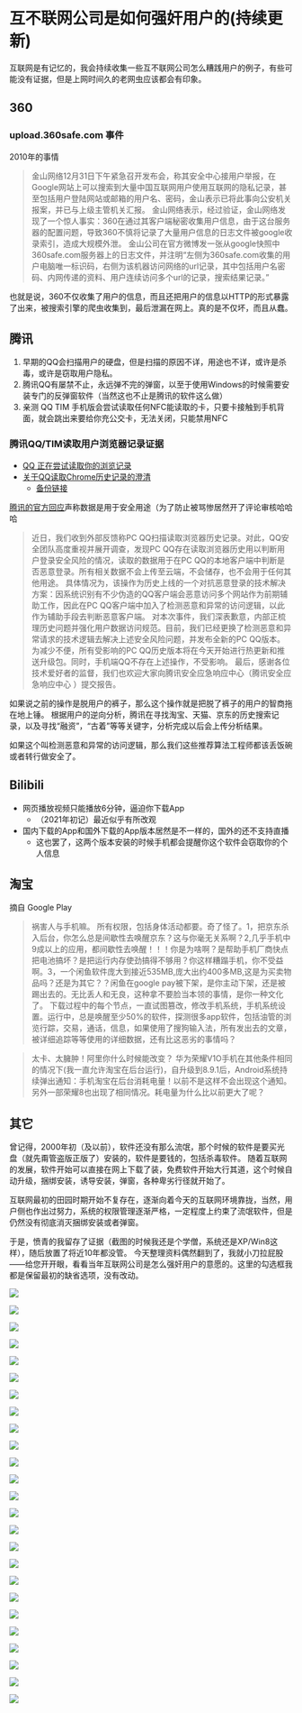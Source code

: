 # 互不联网公司是如何强奸用户的(持续更新)

互联网是有记忆的，我会持续收集一些互不联网公司怎么糟践用户的例子，有些可能没有证据，但是上网时间久的老网虫应该都会有印象。

## 360

### upload.360safe.com 事件

2010年的事情

> 金山网络12月31日下午紧急召开发布会，称其安全中心接用户举报，在Google网站上可以搜索到大量中国互联网用户使用互联网的隐私记录，甚至包括用户登陆网站或邮箱的用户名、密码，金山表示已将此事向公安机关报案，并已与上级主管机关汇报。
> 金山网络表示，经过验证，金山网络发现了一个惊人事实：360在通过其客户端秘密收集用户信息，由于这台服务器的配置问题，导致360不慎将记录了大量用户信息的日志文件被google收录索引，造成大规模外泄。
> 金山公司在官方微博发一张从google快照中360safe.com服务器上的日志文件，并注明“左侧为360safe.com收集的用户电脑唯一标识码，右侧为该机器访问网络的url记录，其中包括用户名密码、内网传递的资料、用户连续访问多个url的记录，搜索结果记录。”

也就是说，360不仅收集了用户的信息，而且还把用户的信息以HTTP的形式暴露了出来，被搜索引擎的爬虫收集到，最后泄漏在网上。真的是不仅坏，而且从蠢。

## 腾讯

1. 早期的QQ会扫描用户的硬盘，但是扫描的原因不详，用途也不详，或许是杀毒，或许是窃取用户隐私。
2. 腾讯QQ有屡禁不止，永远弹不完的弹窗，以至于使用Windows的时候需要安装专门的反弹窗软件（当然这也不止是腾讯的软件这么做）
3. 亲测 QQ TIM 手机版会尝试读取任何NFC能读取的卡，只要卡接触到手机背面，就会跳出来要给你充公交卡，无法关闭，只能禁用NFC

### 腾讯QQ/TIM读取用户浏览器记录证据

- [QQ 正在尝试读取你的浏览记录](https://www.v2ex.com/t/745030)
- [关于QQ读取Chrome历史记录的澄清](https://bbs.pediy.com/thread-265359.htm)
    - [备份链接](https://archive.vn/EH2N8)

[腾讯的官方回应](https://www.zhihu.com/question/439768601/answer/1683913941)声称数据是用于安全用途（为了防止被骂惨居然开了评论审核哈哈哈

> 近日，我们收到外部反馈称PC QQ扫描读取浏览器历史记录。对此，QQ安全团队高度重视并展开调查，发现PC QQ存在读取浏览器历史用以判断用户登录安全风险的情况，读取的数据用于在PC QQ的本地客户端中判断是否恶意登录。所有相关数据不会上传至云端，不会储存，也不会用于任何其他用途。
> 具体情况为，该操作为历史上线的一个对抗恶意登录的技术解决方案：因系统识别有不少伪造的QQ客户端会恶意访问多个网站作为前期辅助工作，因此在PC QQ客户端中加入了检测恶意和异常的访问逻辑，以此作为辅助手段去判断恶意客户端。
> 对本次事件，我们深表歉意，内部正梳理历史问题并强化用户数据访问规范。目前，我们已经更换了检测恶意和异常请求的技术逻辑去解决上述安全风险问题，并发布全新的PC QQ版本。为减少不便，所有受影响的PC QQ历史版本将在今天开始进行热更新和推送升级包。同时，手机端QQ不存在上述操作，不受影响。
> 最后，感谢各位技术爱好者的监督，我们也欢迎大家向腾讯安全应急响应中心（腾讯安全应急响应中心 ）提交报告。

如果说之前的操作是脱用户的裤子，那么这个操作就是把脱了裤子的用户的智商拖在地上锤。
根据用户的逆向分析，腾讯在寻找淘宝、天猫、京东的历史搜索记录，以及寻找“融资”，“古着”等等关键字，分析完成以后会上传分析结果。

如果这个叫检测恶意和异常的访问逻辑，那么我们这些推荐算法工程师都该丢饭碗或者转行做安全了。


## Bilibili

- 网页播放视频只能播放6分钟，逼迫你下载App
    - （2021年初记）最近似乎有所改观
- 国内下载的App和国外下载的App版本居然是不一样的，国外的还不支持直播
    - 这也罢了，这两个版本安装的时候手机都会提醒你这个软件会窃取你的个人信息

## 淘宝

摘自 Google Play

> 祸害人与手机嘛。 所有权限，包括身体活动都要。奇了怪了。1，把京东杀入后台，你怎么总是间歇性去唤醒京东？这与你毫无关系啊？2,几乎手机中9成以上的应用，都间歇性去唤醒！！！你是为啥啊？是帮助手机厂商快点把电池搞坏？是把运行内存使劲搞得不够用？你这样糟蹋手机，你不受益啊。3，一个闲鱼软件庞大到接近535MB,庞大出约400多MB,这是为买卖物品吗？还是为其它？？闲鱼在google pay被下架，是你主动下架，还是被踢出去的。无比丢人和无良，这种拿不要脸当本领的事情，是你一种文化了。 下载过程中的每个节点，一直试图篡改，修改手机系统，手机系统设置。运行中，总是唤醒至少50%的软件，探测很多app软件，包括油管的浏览行踪，交易，通话，信息，如果使用了搜狗输入法，所有发出去的文章，被详细追踪等等使用的详细数据，还有比这恶劣的事情吗？

> 太卡、太臃肿！阿里你什么时候能改变？ 华为荣耀V1O手机在其他条件相同的情况下(我一直允许淘宝在后台运行)，自升级到8.9.1后，Android系统持续弹出通知：手机淘宝在后台消耗电量！以前不是这样不会出现这个通知。另外一部荣耀8也出现了相同情况。耗电量为什么比以前更大了呢？


## 其它

曾记得，2000年初（及以前），软件还没有那么流氓，那个时候的软件是要买光盘（就先甭管盗版正版了）安装的，软件是要钱的，包括杀毒软件。
随着互联网的发展，软件开始可以直接在网上下载了装，免费软件开始大行其道，这个时候自动升级，捆绑安装，诱导安装，弹窗，各种卑劣行径就开始了。

互联网最初的田园时期开始不复存在，逐渐向着今天的互联网环境靠拢，当然，用户侧也作出过努力，系统的权限管理逐渐严格，一定程度上约束了流氓软件，但是仍然没有彻底消灭捆绑安装或者弹窗。

于是，愤青的我留存了证据（截图的时候我还是个学僧，系统还是XP/Win8这样），随后放置了将近10年都没管。
今天整理资料偶然翻到了，我就小刀拉屁股——给您开开眼，看看当年互联网公司是怎么强奸用户的意愿的。这里的勾选框我都是保留最初的缺省选项，没有改动。



![](/img/willing/BaiduShurufa_2013-10-10_12-54-54.png)

![](/img/willing/BaiduShurufa_2013-10-16_19-7-29.png)

![](/img/willing/BaiduShurufa_2013-10-7_9-44-57.png)

![](/img/willing/BaiduShurufa_2013-10-9_19-52-41.png)

![](/img/willing/BaiduShurufa_2013-11-3_20-37-0.png)

![](/img/willing/BaiduShurufa_2013-10-10_12-55-30.png)

![](/img/willing/BaiduShurufa_2013-10-18_13-21-36.png)

![](/img/willing/BaiduShurufa_2013-10-7_9-45-17.png)

![](/img/willing/BaiduShurufa_2013-11-10_20-20-8.png)

![](/img/willing/BaiduShurufa_2013-11-3_20-37-46.png)

![](/img/willing/BaiduShurufa_2013-10-10_12-56-17.png)

![](/img/willing/BaiduShurufa_2013-10-22_21-38-58.png)

![](/img/willing/BaiduShurufa_2013-10-7_9-46-7.png)

![](/img/willing/BaiduShurufa_2013-11-3_20-34-20.png)

![](/img/willing/BaiduShurufa_2013-11-3_20-38-20.png)

![](/img/willing/BaiduShurufa_2013-10-10_8-4-52.png)

![](/img/willing/BaiduShurufa_2013-10-7_20-34-45.png)

![](/img/willing/BaiduShurufa_2013-10-7_9-53-41.png)

![](/img/willing/BaiduShurufa_2013-11-3_20-34-44.png)

![](/img/willing/BaiduShurufa_2014-1-20_10-52-39.png)

![](/img/willing/BaiduShurufa_2013-10-10_8-5-45.png)

![](/img/willing/BaiduShurufa_2013-10-7_9-43-37.png)

![](/img/willing/BaiduShurufa_2013-10-7_9-55-6.png)

![](/img/willing/BaiduShurufa_2013-11-3_20-35-34.png)

![](/img/willing/BaiduShurufa_2014-1-20_10-53-26.png)